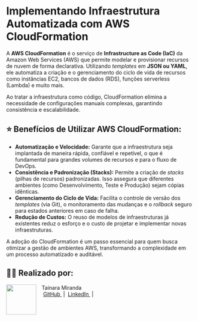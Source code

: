 # Implementando Infraestrutura Automatizada com AWS CloudFormation

A **AWS CloudFormation** é o serviço de **Infrastructure as Code (IaC)** da Amazon Web Services (AWS) que permite modelar e provisionar recursos de nuvem de forma declarativa. Utilizando *templates* em **JSON ou YAML**, ele automatiza a criação e o gerenciamento do ciclo de vida de recursos como instâncias EC2, bancos de dados (RDS), funções serverless (Lambda) e muito mais.

Ao tratar a infraestrutura como código, CloudFormation elimina a necessidade de configurações manuais complexas, garantindo consistência e escalabilidade.

##  ⭐ Benefícios de Utilizar AWS CloudFormation:

+ **Automatização e Velocidade:** Garante que a infraestrutura seja implantada de maneira rápida, confiável e repetível, o que é fundamental para grandes volumes de recursos e para o fluxo de DevOps.
+ **Consistência e Padronização (Stacks):** Permite a criação de *stacks* (pilhas de recursos) padronizadas. Isso assegura que diferentes ambientes (como Desenvolvimento, Teste e Produção) sejam cópias idênticas.
+ **Gerenciamento do Ciclo de Vida:** Facilita o controle de versão dos *templates* (via Git), o monitoramento das mudanças e o *rollback* seguro para estados anteriores em caso de falha.
+ **Redução de Custos:** O reuso de modelos de infraestruturas já existentes reduz o esforço e o custo de projetar e implementar novas infraestruturas.

A adoção do CloudFormation é um passo essencial para quem busca otimizar a gestão de ambientes AWS, transformando a complexidade em um processo automatizado e auditável.

## 👩‍💻 Realizado por: 
<p>
    <img 
      align=left 
      margin=10 
      width=80 
      src="https://avatars.githubusercontent.com/u/194859576?s=400&u=beab67e10b95d1a468f6e7b1e6c763498e63e210&v=4"
    />
    <p>&nbsp&nbsp&nbspTainara Miranda<br>
    &nbsp&nbsp&nbsp
    <a 
        href="https://github.com/Tainara-Miranda">
        GitHub
    </a>
    &nbsp;|&nbsp;
    <a 
        href="https://www.linkedin.com/in/tainara-miranda-979954108/">
        LinkedIn
    </a>
    &nbsp;|&nbsp;</p>
</p>
<br/><br/>
<p>


